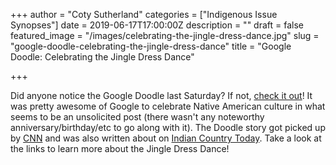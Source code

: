 +++
author = "Coty Sutherland"
categories = ["Indigenous Issue Synopses"]
date = 2019-06-17T17:00:00Z
description = ""
draft = false
featured_image = "/images/celebrating-the-jingle-dress-dance.jpg"
slug = "google-doodle-celebrating-the-jingle-dress-dance"
title = "Google Doodle: Celebrating the Jingle Dress Dance"

+++


Did anyone notice the Google Doodle last Saturday? If not, [check it out](https://www.google.com/doodles/celebrating-the-jingle-dress-dance)! It was pretty awesome of Google to celebrate Native American culture in what seems to be an unsolicited post (there wasn't any noteworthy anniversary/birthday/etc to go along with it). The Doodle story got picked up by [CNN](https://www.cnn.com/2019/06/15/us/google-doodle-jingle-dress-trnd/index.html) and was also written about on [Indian Country Today](https://newsmaven.io/indiancountrytoday/news/today-s-google-doodle-the-jingle-dress-AryRIziemEC5OiauJD52zg/). Take a look at the links to learn more about the Jingle Dress Dance!

